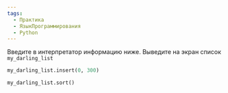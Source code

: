 ```yaml
---
tags:
  - Практика
  - ЯзыкПрограммирования
  - Python
---
```

Введите в интерпретатор информацию ниже. Выведите на экран список `my_darling_list`

```python
my_darling_list.insert(0, 300)

my_darling_list.sort()
```
